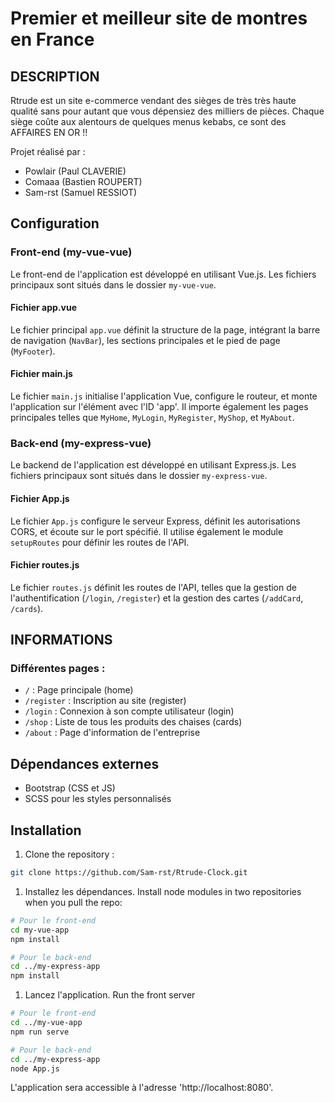 # Premier et meilleur site de montres en France


## DESCRIPTION

Rtrude est un site e-commerce vendant des sièges de très très haute qualité sans pour autant que vous dépensiez des milliers de pièces. Chaque siège coûte aux alentours de quelques menus kebabs, ce sont des AFFAIRES EN OR !!

Projet réalisé par :
- Powlair (Paul CLAVERIE)
- Comaaa (Bastien ROUPERT)
- Sam-rst (Samuel RESSIOT)


## Configuration

### Front-end (my-vue-vue)

Le front-end de l'application est développé en utilisant Vue.js. Les fichiers principaux sont situés dans le dossier `my-vue-vue`.

#### Fichier app.vue
Le fichier principal `app.vue` définit la structure de la page, intégrant la barre de navigation (`NavBar`), les sections principales et le pied de page (`MyFooter`).

#### Fichier main.js
Le fichier `main.js` initialise l'application Vue, configure le routeur, et monte l'application sur l'élément avec l'ID 'app'. Il importe également les pages principales telles que `MyHome`, `MyLogin`, `MyRegister`, `MyShop`, et `MyAbout`.

### Back-end (my-express-vue)

Le backend de l'application est développé en utilisant Express.js. Les fichiers principaux sont situés dans le dossier `my-express-vue`.

#### Fichier App.js
Le fichier `App.js` configure le serveur Express, définit les autorisations CORS, et écoute sur le port spécifié. Il utilise également le module `setupRoutes` pour définir les routes de l'API.

#### Fichier routes.js
Le fichier `routes.js` définit les routes de l'API, telles que la gestion de l'authentification (`/login`, `/register`) et la gestion des cartes (`/addCard`, `/cards`).


## INFORMATIONS

### Différentes pages :
- `/` : Page principale (home)
- `/register` : Inscription au site (register)
- `/login` : Connexion à son compte utilisateur (login)
- `/shop` : Liste de tous les produits des chaises (cards)
- `/about` : Page d'information de l'entreprise


## Dépendances externes

- Bootstrap (CSS et JS)
- SCSS pour les styles personnalisés


## Installation

1. Clone the repository :
```bash
git clone https://github.com/Sam-rst/Rtrude-Clock.git
```

1. Installez les dépendances.
Install node modules in two repositories when you pull the repo:
```bash
# Pour le front-end
cd my-vue-app
npm install

# Pour le back-end
cd ../my-express-app
npm install
```

1. Lancez l'application.
Run the front server
```bash
# Pour le front-end
cd ../my-vue-app
npm run serve

# Pour le back-end
cd ../my-express-app
node App.js
```

L'application sera accessible à l'adresse 'http://localhost:8080'.

